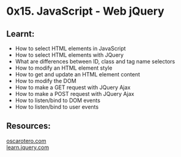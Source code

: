 # 0x15. JavaScript - Web jQuery


## Learnt:
- How to select HTML elements in JavaScript
- How to select HTML elements with JQuery
- What are differences between ID, class and tag name selectors
- How to modify an HTML element style
- How to get and update an HTML element content
- How to modify the DOM
- How to make a GET request with JQuery Ajax
- How to make a POST request with JQuery Ajax
- How to listen/bind to DOM events
- How to listen/bind to user events


## Resources:
[oscarotero.com](https://oscarotero.com/jquery/) <br>
[learn.jquery.com](https://learn.jquery.com/)

